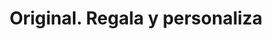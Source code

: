 ---
title: "Original. Regala y personaliza"
url: /talavera-de-la-reina/original-regala-y-personaliza/
shop: Andenken
---